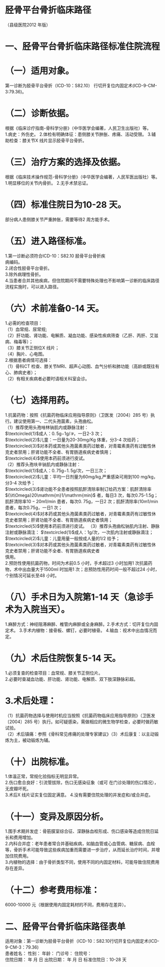 # 胫骨平台骨折临床路径  
（县级医院2012 年版）  
# 一、胫骨平台骨折临床路径标准住院流程  
# （一）适用对象。  
第一诊断为胫骨平台骨折（ICD-10：S82.10） 行切开复位内固定术(ICD-9-CM-3:79.36)。  
# （二）诊断依据。  
根据《临床诊疗指南-骨科学分册》（中华医学会编著，人民卫生出版社）等。  
1.病史：外伤史。 2.体检有明确体征：患侧膝关节肿胀、疼痛、活动受限。 3.辅助检查：膝关节X 线片显示胫骨平台骨折。  
# （三）治疗方案的选择及依据。  
根据《临床技术操作规范-骨科学分册》（中华医学会编著，人民军医出版社）等。  
1.明显移位的关节内骨折。 2.无手术禁忌证。  
# （四）标准住院日为10-28 天。  
部分病人患侧膝关节严重肿胀，需要等待2 周方能手术。  
# （五）进入路径标准。  
1.第一诊断必须符合ICD-10：S82.10 胫骨平台骨折疾  
病编码。  
2.闭合性胫骨平台骨折。  
3.除外病理性骨折。  
4.当患者合并其他疾病，但住院期间不需要特殊处理也不影响第一诊断的临床路径流程实施时，可以进入路径。  
# （六）术前准备0-14 天。  
1.必需的检查项目：  
（1）血常规、尿常规;  
（2）肝功能、肾功能、电解质、凝血功能、感染性疾病筛查（乙肝、丙肝、艾滋病、梅毒等）；  
（3）膝关节正侧位X 线片；  
（4）胸片、心电图。  
2.根据患者病情可选择：  
（1）骨科CT 检查、膝关节MRI、超声心动图、血气分析和肺功能（高龄或既往有心、肺病史者）；  
（2）有相关疾病者必要时请相关科室会诊。  
# （七）选择用药。  
1.抗菌药物：按照《抗菌药物临床应用指导原则》（卫医发〔2004〕285 号）执行。建议使用第一、二代头孢菌素，头孢曲松。  
（1）推荐使用头孢唑林钠肌内或静脉注射：  
$\textcircled{1}$成人：$0.\,5\mathrm{g}{-1}\mathrm{g}/\mathcal{Y}$，一日2-3 次；  
$\textcircled{2}$儿童：一日量为20-30mg/Kg 体重，分3-4 次给药；  
$\textcircled{3}$对本药或其他头孢菌素类药过敏者，对青霉素类药有过敏性休克史者禁用；肝肾功能不全者、有胃肠道疾病史者慎用；  
$\textcircled{4}$使用本药前须进行皮试。  
（2）推荐头孢呋辛钠肌内或静脉注射：  
$\textcircled{1}$成人：$0.\,75\mathrm{g}{-1.\,5\mathrm{g}}/$次，一日三次；  
$\textcircled{2}$儿童：平均一日剂量为60mg/kg,严重感染可用到100 $\mathrm{mg/kg}$，分3-4 次给予；  
$\textcircled{3}$肾功能不全患者按照肌酐清除率制订给药方案：肌酐清除率${\it\Omega}20\mathrm{m}1/\mathrm{min}$ 者，每日3 次，每次0.75-1.5g；肌酐清除率$10{-}20\mathrm{m}1/\mathrm{min}$ 患者，每次$0.\;75\mathrm{g}$，一日2 次；肌酐清除率$\mathrm{\langle10m1/min}$ 患者，每次0.75g，一日1 次；  
$\textcircled{4}$对本药或其他头孢菌素类药过敏者，对青霉素类药有过敏性休克史者禁用；肝肾功能不全者、有胃肠道疾病史者慎用；  
$\textcircled{5}$使用本药前须进行皮试。 （3）推荐头孢曲松钠肌内注射、静脉注射或静脉滴注： $\textcircled{1}$成人：1g/次，一次肌内注射或静脉滴注； $\textcircled{2}$儿童：儿童用量一般按成人量的1/2 给予；  
$\textcircled{3}$对本药或其他头孢菌素类药过敏者，对青霉素类药有过敏性休克史者禁用；肝肾功能不全者、有胃肠道疾病史者  
慎用。  
2.预防性使用抗菌药物，时间为术前0.5 小时，手术超过3 小时加用1 次抗菌药物，术中出血量大于1500ml 时加用1 次；总预防性用药时间一般不超过24 小时，个别情况可延长至48 小时。  
# （八）手术日为入院第1-14 天（急诊手术为入院当天）。  
1.麻醉方式：神经阻滞麻醉、椎管内麻醉或全身麻醉。2.手术方式：切开复位内固定术。 3.手术内植物：接骨板、螺钉，必要时植骨。            4.输血：视术中出血情况而定。  
# （九）术后住院恢复5-14 天。  
1.必须复查的检查项目：血常规、膝关节正侧位片。  
2.必要时查凝血功能、肝功能、肾功能、电解质、双下肢深静脉彩超。  
# 3.术后处理：  
（1）抗菌药物选择与使用时机应当按照《抗菌药物临床应用指导原则》（卫医发〔2004〕285 号）执行。如可疑感染，需做相应的微生物学检查，必要时做药敏试验。  
（2）术后镇痛：参照《骨科常见疼痛的处理专家建议》（3）术后康复：以主动锻炼为主，被动锻炼为辅。  
# （十）出院标准。  
1.体温正常，常规化验指标无明显异常。  
2.伤口愈合良好：引流管拔除，伤口无感染征象（或可 在门诊处理的伤口情况），无皮瓣坏死。  
3.术后X 线片证实复位固定满意。 4.没有需要住院处理的并发症和/或合并症。  
# （十一）变异及原因分析。  
1.围手术期并发症：骨筋膜室综合征、深静脉血栓形成、伤口感染等造成住院日延长和费用增加。  
2.内科合并症：老年患者常合并基础疾病，如脑血管或心血管病、糖尿病、血栓等，骨折手术可能导致这些疾病加重而需要进一步治疗，从而延长治疗时间，并增加住院费用。  
3.内植物的选择：由于骨折类型不同，使用不同的内固定材料，可能导致住院费用存在差异。  
# （十二）参考费用标准：  
6000-10000 元（根据使用内固定耗材的不同，费用存在差异）。  
# 二、胫骨平台骨折临床路径表单  
适用对象：第一诊断为胫骨平台骨折（ICD-10：S82.10行切开复位内固定术(ICD-9-CM-3：79.36)  
患者姓名：          性别：    年龄：    门诊号：         住院号：  
住院日期：   年  月  日   出院日期：   年  月  日    标准住院日：10-28 天  
